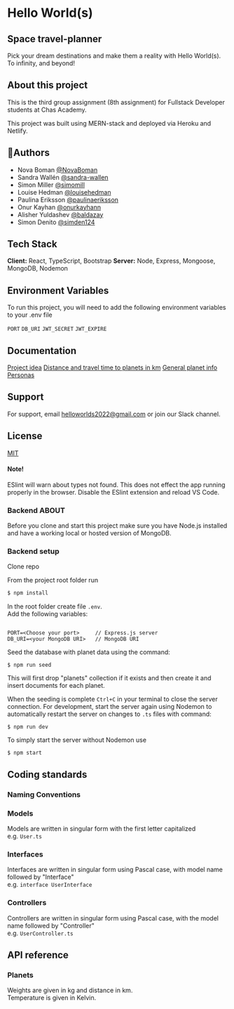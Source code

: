 # Hello World(s)

## **Space travel-planner**

Pick your dream destinations and make them a reality with Hello World(s).  
To infinity, and beyond!

## About this project

This is the third group assignment (8th assignment) for Fullstack Developer students at Chas Academy.

This project was built using MERN-stack and deployed via Heroku and Netlify.

## 🚀Authors

- Nova Boman [@NovaBoman](https://www.github.com/NovaBoman)
- Sandra Wallén [@sandra-wallen](https://www.github.com/sandra-wallen)
- Simon Miller [@simomill](https://www.github.com/simomill)
- Louise Hedman [@louisehedman](https://www.github.com/louisehedman)
- Paulina Eriksson [@paulinaeriksson](https://www.github.com/paulinaeriksson)
- Onur Kayhan [@onurkayhann](https://www.github.com/onurkayhann)
- Alisher Yuldashev [@baldazay](https://www.github.com/baldazay)
- Simon Denito [@simden124](https://www.github.com/simden124)

## Tech Stack
**Client:** React, TypeScript, Bootstrap
**Server:** Node, Express, Mongoose, MongoDB, Nodemon

## Environment Variables

To run this project, you will need to add the following environment variables to your .env file

`PORT`
`DB_URI`
`JWT_SECRET`
`JWT_EXPIRE`

## Documentation

[Project idea](https://docs.google.com/document/d/1AVMP5OK2YgBT46wpgyHdWCBFURYMoxQrOBpvsFkTcWw/edit)
[Distance and travel time to planets in km](https://docs.google.com/document/d/1_nzSHf9VF5jQHNZj9Hmg9MX6-erocGOc4tKCi8uWee4/edit)
[General planet info](https://docs.google.com/document/d/1anX7E3fgoCfaRA1R6C05wGHyl_LD8MSEU-Xx3Q2dnew/edit#heading=h.2x0dpo8906gg)
[Personas](https://docs.google.com/presentation/d/1V6UZIddNoCe0ouqjQf5iNsiiZzXwdz180Lqw-TXuuaw/edit#slide=id.g128f4834786_0_60)

## Support

For support, email helloworlds2022@gmail.com or join our Slack channel.

## License

[MIT](https://choosealicense.com/licenses/mit/)


#### **Note!**

ESlint will warn about types not found. This does not effect the app running properly in the browser.
Disable the ESlint extension and reload VS Code.

### **Backend ABOUT**

Before you clone and start this project make sure you have Node.js
installed and have a working local or hosted version of MongoDB.

### **Backend setup**

Clone repo

From the project root folder run

```bash
$ npm install
```

In the root folder create file `.env`.  
Add the following variables:

```env

PORT=<Choose your port>     // Express.js server
DB_URI=<your MongoDB URI>   // MongoDB URI

```

Seed the database with planet data using the command:

```
$ npm run seed
```

This will first drop "planets" collection if it exists and then create it
and insert documents for each planet.

When the seeding is complete `Ctrl+C` in your terminal to close the server connection.
For development, start the server again using Nodemon to automatically restart
the server on changes to `.ts` files with command:

```
$ npm run dev
```

To simply start the server without Nodemon use

```
$ npm start
```

## Coding standards

### **Naming Conventions**

### Models

Models are written in singular form with the first letter capitalized  
e.g. `User.ts`

### Interfaces

Interfaces are written in singular form using Pascal case, with model name followed by "Interface"  
e.g. `interface UserInterface`

### Controllers

Controllers are written in singular form using Pascal case, with the model name followed by "Controller"  
e.g. `UserController.ts`

## API reference

### **Planets**

Weights are given in kg and distance in km.  
Temperature is given in Kelvin.
